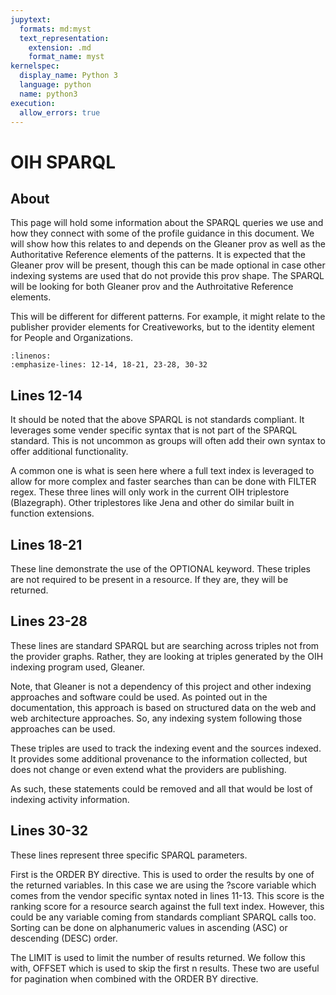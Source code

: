 ```yaml
---
jupytext:
  formats: md:myst
  text_representation:
    extension: .md
    format_name: myst
kernelspec:
  display_name: Python 3
  language: python
  name: python3
execution:
  allow_errors: true
---
```



# OIH SPARQL

## About

This page will hold some information about the SPARQL queries we use and 
how they connect with some of the profile guidance in this document.    We will
show how this relates to and depends on the Gleaner prov as well as the 
Authoritative Reference elements of the patterns.  It is expected that the Gleaner 
prov will be present, though this can be made optional in case other 
indexing systems are used that do not provide this prov shape.    The SPARQL will 
be looking for both Gleaner prov and the Authroitative Reference elements. 

This will be different for different patterns.  For example, it might 
relate to the publisher provider elements for Creativeworks, but to 
the identity element for People and Organizations. 


```{literalinclude} ./graphs/basic.rq
:linenos:
:emphasize-lines: 12-14, 18-21, 23-28, 30-32
```

## Lines 12-14

It should be noted that the above SPARQL is not standards compliant.  It leverages some 
vender specific syntax that is not part of the SPARQL standard.  This is not uncommon 
as groups will often add their own syntax to offer additional functionality.

A common one is what is seen here where a full text index is leveraged to allow for more complex
and faster searches than can be done with FILTER regex.  These three lines will
only work in the current OIH triplestore (Blazegraph).   Other triplestores like Jena
and other do similar built in function extensions.  

## Lines 18-21

These line demonstrate the use of the OPTIONAL keyword.  These triples are not required
to be present in a resource.  If they are, they will be returned.  

## Lines 23-28

These lines are standard SPARQL but are searching across triples not from the provider 
graphs.  Rather, they are looking at triples generated by the OIH indexing program
used, Gleaner.   

Note, that Gleaner is not a dependency of this project and other 
indexing approaches and software could be used.  As pointed out in the documentation, 
this approach is based on structured data on the web and web architecture approaches.
So, any indexing system following those approaches can be used.

These triples are used to track the indexing event and the sources indexed.  It provides
some additional provenance to the information collected, but does not change or even 
extend what the providers are publishing.  

As such, these statements could be removed and all that would be lost of indexing
activity information.  

## Lines 30-32

These lines represent three specific SPARQL parameters.  

First is the ORDER BY directive.  This is used to order the results by one of the 
returned variables.  In this case we are using the ?score variable which comes from
the vendor specific syntax noted in lines 11-13.  This score is the ranking score
for a resource search against the full text index.  However, this could be any 
variable coming from standards compliant SPARQL calls too.   Sorting can be done 
on alphanumeric values in ascending (ASC) or descending (DESC) order. 

The  LIMIT is used to limit the number of results returned.  We follow this with, 
OFFSET which is used to skip the first n results.  These two are useful for pagination when 
combined with the ORDER BY directive.